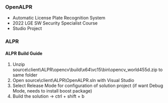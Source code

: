 ### OpenALPR
- Automatic License Plate Recognition System
- 2022 LGE SW Security Specialist Course
- Studio Project

### ALPR
#### ALPR Build Guide
1. Unzip source\client\ALPR\opencv\build\x64\vc15\bin\opencv_world455d.zip to same folder
2. Open source\client\ALPR\OpenALPR.sln with Visual Studio
3. Select Release Mode for configuration of solution project
(if want Debug Mode, needs to install boost package)
4. Build the solution -> ctrl + shift + b  